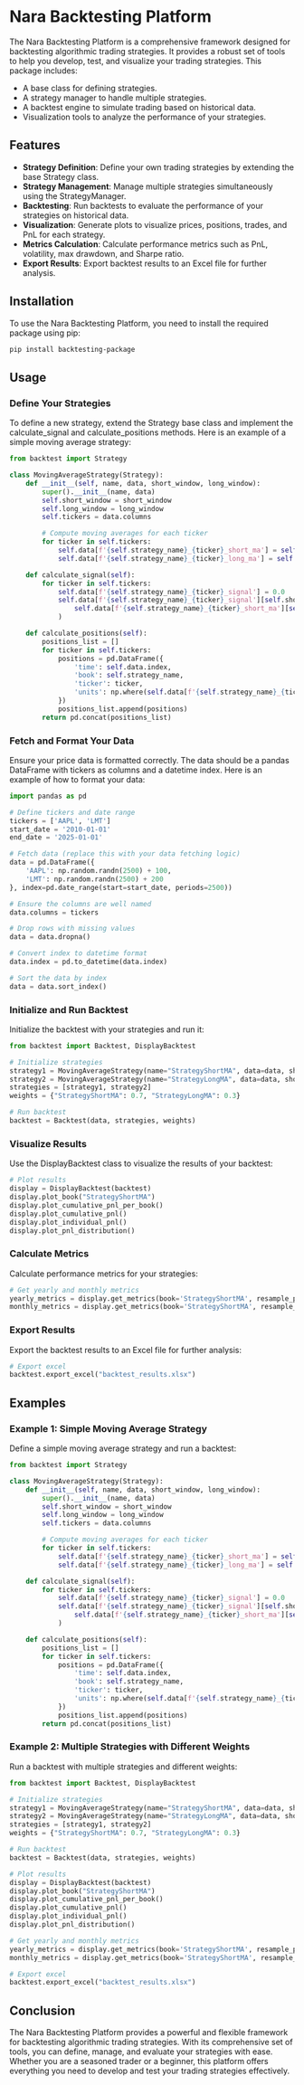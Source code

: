 
# Nara Backtesting Platform

The Nara Backtesting Platform is a comprehensive framework designed for backtesting algorithmic trading strategies. It provides a robust set of tools to help you develop, test, and visualize your trading strategies. This package includes:

- A base class for defining strategies.
- A strategy manager to handle multiple strategies.
- A backtest engine to simulate trading based on historical data.
- Visualization tools to analyze the performance of your strategies.

## Features

- **Strategy Definition**: Define your own trading strategies by extending the base Strategy class.
- **Strategy Management**: Manage multiple strategies simultaneously using the StrategyManager.
- **Backtesting**: Run backtests to evaluate the performance of your strategies on historical data.
- **Visualization**: Generate plots to visualize prices, positions, trades, and PnL for each strategy.
- **Metrics Calculation**: Calculate performance metrics such as PnL, volatility, max drawdown, and Sharpe ratio.
- **Export Results**: Export backtest results to an Excel file for further analysis.

## Installation

To use the Nara Backtesting Platform, you need to install the required package using pip:

```bash
pip install backtesting-package
```

## Usage

### Define Your Strategies

To define a new strategy, extend the Strategy base class and implement the calculate_signal and calculate_positions methods. Here is an example of a simple moving average strategy:

```python
from backtest import Strategy

class MovingAverageStrategy(Strategy):
    def __init__(self, name, data, short_window, long_window):
        super().__init__(name, data)
        self.short_window = short_window
        self.long_window = long_window
        self.tickers = data.columns

        # Compute moving averages for each ticker
        for ticker in self.tickers:
            self.data[f'{self.strategy_name}_{ticker}_short_ma'] = self.data[ticker].rolling(window=self.short_window).mean()
            self.data[f'{self.strategy_name}_{ticker}_long_ma'] = self.data[ticker].rolling(window=self.long_window).mean()

    def calculate_signal(self):
        for ticker in self.tickers:
            self.data[f'{self.strategy_name}_{ticker}_signal'] = 0.0
            self.data[f'{self.strategy_name}_{ticker}_signal'][self.short_window:] = np.where(
                self.data[f'{self.strategy_name}_{ticker}_short_ma'][self.short_window:] > self.data[f'{self.strategy_name}_{ticker}_long_ma'][self.short_window:], 1.0, 0.0
            )

    def calculate_positions(self):
        positions_list = []
        for ticker in self.tickers:
            positions = pd.DataFrame({
                'time': self.data.index,
                'book': self.strategy_name,
                'ticker': ticker,
                'units': np.where(self.data[f'{self.strategy_name}_{ticker}_signal'] == 1.0, 10, -10)
            })
            positions_list.append(positions)
        return pd.concat(positions_list)
```

### Fetch and Format Your Data

Ensure your price data is formatted correctly. The data should be a pandas DataFrame with tickers as columns and a datetime index. Here is an example of how to format your data:

```python
import pandas as pd

# Define tickers and date range
tickers = ['AAPL', 'LMT']
start_date = '2010-01-01'
end_date = '2025-01-01'

# Fetch data (replace this with your data fetching logic)
data = pd.DataFrame({
    'AAPL': np.random.randn(2500) + 100,
    'LMT': np.random.randn(2500) + 200
}, index=pd.date_range(start=start_date, periods=2500))

# Ensure the columns are well named
data.columns = tickers

# Drop rows with missing values
data = data.dropna()

# Convert index to datetime format
data.index = pd.to_datetime(data.index)

# Sort the data by index
data = data.sort_index()
```

### Initialize and Run Backtest

Initialize the backtest with your strategies and run it:

```python
from backtest import Backtest, DisplayBacktest

# Initialize strategies
strategy1 = MovingAverageStrategy(name="StrategyShortMA", data=data, short_window=5, long_window=21)
strategy2 = MovingAverageStrategy(name="StrategyLongMA", data=data, short_window=20, long_window=50)
strategies = [strategy1, strategy2]
weights = {"StrategyShortMA": 0.7, "StrategyLongMA": 0.3}

# Run backtest
backtest = Backtest(data, strategies, weights)
```

### Visualize Results

Use the DisplayBacktest class to visualize the results of your backtest:

```python
# Plot results
display = DisplayBacktest(backtest)
display.plot_book("StrategyShortMA")
display.plot_cumulative_pnl_per_book()
display.plot_cumulative_pnl()
display.plot_individual_pnl()
display.plot_pnl_distribution()
```

### Calculate Metrics

Calculate performance metrics for your strategies:

```python
# Get yearly and monthly metrics
yearly_metrics = display.get_metrics(book='StrategyShortMA', resample_period='Y')  # Yearly metrics
monthly_metrics = display.get_metrics(book='StrategyShortMA', resample_period='M')  # Monthly metrics
```

### Export Results

Export the backtest results to an Excel file for further analysis:

```python
# Export excel
backtest.export_excel("backtest_results.xlsx")
```

## Examples

### Example 1: Simple Moving Average Strategy

Define a simple moving average strategy and run a backtest:

```python
from backtest import Strategy

class MovingAverageStrategy(Strategy):
    def __init__(self, name, data, short_window, long_window):
        super().__init__(name, data)
        self.short_window = short_window
        self.long_window = long_window
        self.tickers = data.columns

        # Compute moving averages for each ticker
        for ticker in self.tickers:
            self.data[f'{self.strategy_name}_{ticker}_short_ma'] = self.data[ticker].rolling(window=self.short_window).mean()
            self.data[f'{self.strategy_name}_{ticker}_long_ma'] = self.data[ticker].rolling window=self.long_window).mean()

    def calculate_signal(self):
        for ticker in self.tickers:
            self.data[f'{self.strategy_name}_{ticker}_signal'] = 0.0
            self.data[f'{self.strategy_name}_{ticker}_signal'][self.short_window:] = np.where(
                self.data[f'{self.strategy_name}_{ticker}_short_ma'][self.short_window:] > self.data[f'{self.strategy_name}_{ticker}_long_ma'][self.short_window:], 1.0, 0.0
            )

    def calculate_positions(self):
        positions_list = []
        for ticker in self.tickers:
            positions = pd.DataFrame({
                'time': self.data.index,
                'book': self.strategy_name,
                'ticker': ticker,
                'units': np.where(self.data[f'{self.strategy_name}_{ticker}_signal'] == 1.0, 10, -10)
            })
            positions_list.append(positions)
        return pd.concat(positions_list)
```

### Example 2: Multiple Strategies with Different Weights

Run a backtest with multiple strategies and different weights:

```python
from backtest import Backtest, DisplayBacktest

# Initialize strategies
strategy1 = MovingAverageStrategy(name="StrategyShortMA", data=data, short_window=5, long_window=21)
strategy2 = MovingAverageStrategy(name="StrategyLongMA", data=data, short_window=20, long_window=50)
strategies = [strategy1, strategy2]
weights = {"StrategyShortMA": 0.7, "StrategyLongMA": 0.3}

# Run backtest
backtest = Backtest(data, strategies, weights)

# Plot results
display = DisplayBacktest(backtest)
display.plot_book("StrategyShortMA")
display.plot_cumulative_pnl_per_book()
display.plot_cumulative_pnl()
display.plot_individual_pnl()
display.plot_pnl_distribution()

# Get yearly and monthly metrics
yearly_metrics = display.get_metrics(book='StrategyShortMA', resample_period='Y')  # Yearly metrics
monthly_metrics = display.get_metrics(book='StrategyShortMA', resample_period='M')  # Monthly metrics

# Export excel
backtest.export_excel("backtest_results.xlsx")
```

## Conclusion

The Nara Backtesting Platform provides a powerful and flexible framework for backtesting algorithmic trading strategies. With its comprehensive set of tools, you can define, manage, and evaluate your strategies with ease. Whether you are a seasoned trader or a beginner, this platform offers everything you need to develop and test your trading strategies effectively.

